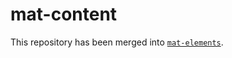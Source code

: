 # mat-content

This repository has been merged into [`mat-elements`](https://github.com/expandjs/mat-elements).

